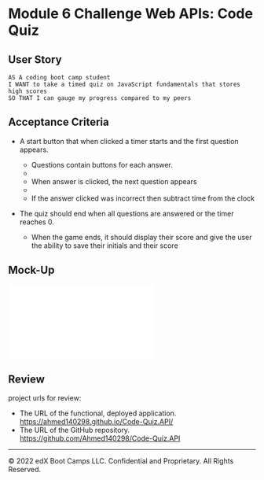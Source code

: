 # Module 6 Challenge Web APIs: Code Quiz
 
## User Story

```
AS A coding boot camp student
I WANT to take a timed quiz on JavaScript fundamentals that stores high scores
SO THAT I can gauge my progress compared to my peers
```

## Acceptance Criteria

* A start button that when clicked a timer starts and the first question appears.
 
  * Questions contain buttons for each answer.
  * 
  * When answer is clicked, the next question appears
  * 
  * If the answer clicked was incorrect then subtract time from the clock

* The quiz should end when all questions are answered or the timer reaches 0.

  * When the game ends, it should display their score and give the user the ability to save their initials and their score
  
## Mock-Up

![Alt text](/Users/ahmedmahamed/desktop/screenshot.pgn "Page screenshot")


## Review

project urls for review:

* The URL of the functional, deployed application.
https://ahmed140298.github.io/Code-Quiz.API/
* The URL of the GitHub repository.
https://github.com/Ahmed140298/Code-Quiz.API

---
© 2022 edX Boot Camps LLC. Confidential and Proprietary. All Rights Reserved.
